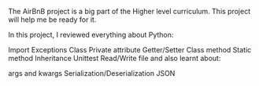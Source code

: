 The AirBnB project is a big part of the Higher level curriculum. This project will help me be ready for it.

In this project, I reviewed everything about Python:

Import
Exceptions
Class
Private attribute
Getter/Setter
Class method
Static method
Inheritance
Unittest
Read/Write file
and also learnt about:

args and kwargs
Serialization/Deserialization
JSON
